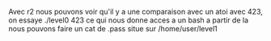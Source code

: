 Avec r2 nous pouvons voir qu'il y a une comparaison avec un atoi avec 423, on essaye ./level0 423 ce qui nous donne
acces a un bash a partir de la nous pouvons faire un cat de .pass situe sur /home/user/level1
